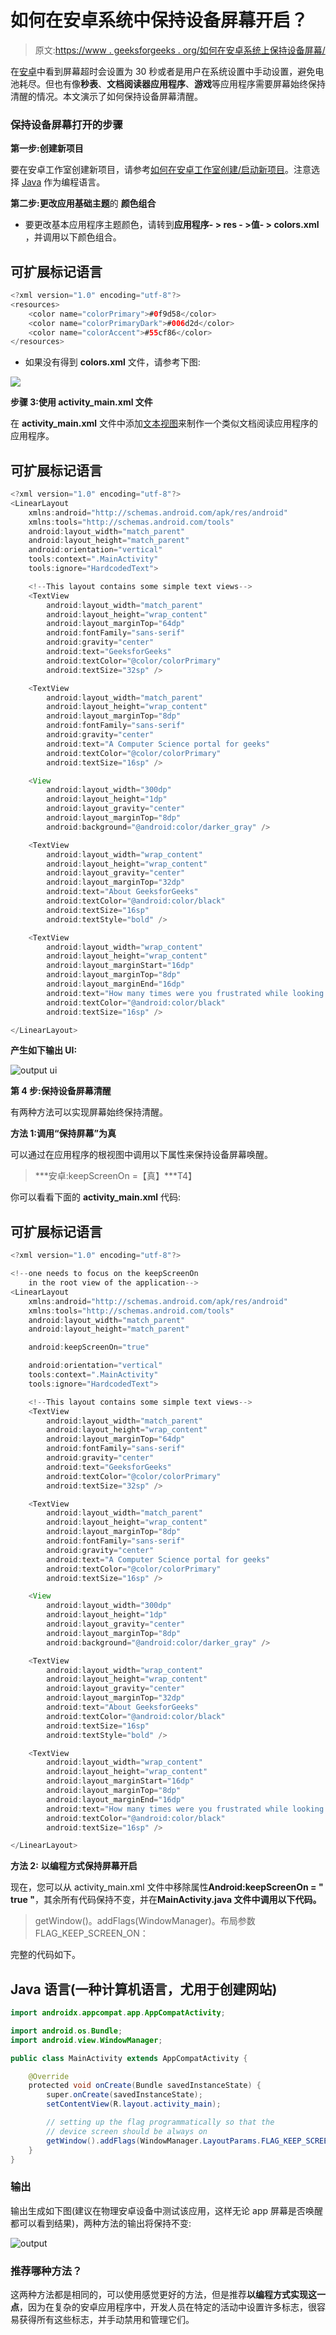 # 如何在安卓系统中保持设备屏幕开启？

> 原文:[https://www . geeksforgeeks . org/如何在安卓系统上保持设备屏幕/](https://www.geeksforgeeks.org/how-to-keep-the-device-screen-on-in-android/)

在[安卓](https://www.geeksforgeeks.org/kotlin-android-tutorial/)中看到屏幕超时会设置为 30 秒或者是用户在系统设置中手动设置，避免电池耗尽。但也有像**秒表**、**文档阅读器应用程序**、**游戏**等应用程序需要屏幕始终保持清醒的情况。本文演示了如何保持设备屏幕清醒。

### 保持设备屏幕打开的步骤

**第一步:创建新项目**

要在安卓工作室创建新项目，请参考[如何在安卓工作室创建/启动新项目](https://www.geeksforgeeks.org/android-how-to-create-start-a-new-project-in-android-studio/)。注意选择 [Java](https://www.geeksforgeeks.org/java/) 作为编程语言。

**第二步:更改应用基础主题**的 **颜色组合**

*   要更改基本应用程序主题颜色，请转到**应用程序- > res - >值- > colors.xml** ，并调用以下颜色组合。

## 可扩展标记语言

```java
<?xml version="1.0" encoding="utf-8"?>
<resources>
    <color name="colorPrimary">#0f9d58</color>
    <color name="colorPrimaryDark">#006d2d</color>
    <color name="colorAccent">#55cf86</color>
</resources>
```

*   如果没有得到 **colors.xml** 文件，请参考下图:

![](img/cc47fa48d84eefcb7a51652e9a2bb57e.png)

**步骤 3:使用 activity_main.xml 文件**

在 **activity_main.xml** 文件中添加[文本视图](https://www.geeksforgeeks.org/textview-widget-in-android-using-java-with-examples/)来制作一个类似文档阅读应用程序的应用程序。

## 可扩展标记语言

```java
<?xml version="1.0" encoding="utf-8"?>
<LinearLayout 
    xmlns:android="http://schemas.android.com/apk/res/android"
    xmlns:tools="http://schemas.android.com/tools"
    android:layout_width="match_parent"
    android:layout_height="match_parent"
    android:orientation="vertical"
    tools:context=".MainActivity"
    tools:ignore="HardcodedText">

    <!--This layout contains some simple text views-->
    <TextView
        android:layout_width="match_parent"
        android:layout_height="wrap_content"
        android:layout_marginTop="64dp"
        android:fontFamily="sans-serif"
        android:gravity="center"
        android:text="GeeksforGeeks"
        android:textColor="@color/colorPrimary"
        android:textSize="32sp" />

    <TextView
        android:layout_width="match_parent"
        android:layout_height="wrap_content"
        android:layout_marginTop="8dp"
        android:fontFamily="sans-serif"
        android:gravity="center"
        android:text="A Computer Science portal for geeks"
        android:textColor="@color/colorPrimary"
        android:textSize="16sp" />

    <View
        android:layout_width="300dp"
        android:layout_height="1dp"
        android:layout_gravity="center"
        android:layout_marginTop="8dp"
        android:background="@android:color/darker_gray" />

    <TextView
        android:layout_width="wrap_content"
        android:layout_height="wrap_content"
        android:layout_gravity="center"
        android:layout_marginTop="32dp"
        android:text="About GeeksforGeeks"
        android:textColor="@android:color/black"
        android:textSize="16sp"
        android:textStyle="bold" />

    <TextView
        android:layout_width="wrap_content"
        android:layout_height="wrap_content"
        android:layout_marginStart="16dp"
        android:layout_marginTop="8dp"
        android:layout_marginEnd="16dp"
        android:text="How many times were you frustrated while looking out for a good collection of programming/algorithm/interview questions? What did you expect and what did you get? This portal has been created to provide well written, well thought and well explained solutions for selected questions."
        android:textColor="@android:color/black"
        android:textSize="16sp" />

</LinearLayout>
```

**产生如下输出 UI:**

![output ui](img/4d27568e4c0371208f9f2f5bb3b45e70.png)

**第 4 步:保持设备屏幕清醒**

有两种方法可以实现屏幕始终保持清醒。

**方法 1:调用“保持屏幕”为真**

可以通过在应用程序的根视图中调用以下属性来保持设备屏幕唤醒。

> ***安卓:keepScreenOn =【真】***T4】

你可以看看下面的 **activity_main.xml** 代码:

## 可扩展标记语言

```java
<?xml version="1.0" encoding="utf-8"?>

<!--one needs to focus on the keepScreenOn
    in the root view of the application-->
<LinearLayout 
    xmlns:android="http://schemas.android.com/apk/res/android"
    xmlns:tools="http://schemas.android.com/tools"
    android:layout_width="match_parent"
    android:layout_height="match_parent"

    android:keepScreenOn="true"

    android:orientation="vertical"
    tools:context=".MainActivity"
    tools:ignore="HardcodedText">

    <!--This layout contains some simple text views-->
    <TextView
        android:layout_width="match_parent"
        android:layout_height="wrap_content"
        android:layout_marginTop="64dp"
        android:fontFamily="sans-serif"
        android:gravity="center"
        android:text="GeeksforGeeks"
        android:textColor="@color/colorPrimary"
        android:textSize="32sp" />

    <TextView
        android:layout_width="match_parent"
        android:layout_height="wrap_content"
        android:layout_marginTop="8dp"
        android:fontFamily="sans-serif"
        android:gravity="center"
        android:text="A Computer Science portal for geeks"
        android:textColor="@color/colorPrimary"
        android:textSize="16sp" />

    <View
        android:layout_width="300dp"
        android:layout_height="1dp"
        android:layout_gravity="center"
        android:layout_marginTop="8dp"
        android:background="@android:color/darker_gray" />

    <TextView
        android:layout_width="wrap_content"
        android:layout_height="wrap_content"
        android:layout_gravity="center"
        android:layout_marginTop="32dp"
        android:text="About GeeksforGeeks"
        android:textColor="@android:color/black"
        android:textSize="16sp"
        android:textStyle="bold" />

    <TextView
        android:layout_width="wrap_content"
        android:layout_height="wrap_content"
        android:layout_marginStart="16dp"
        android:layout_marginTop="8dp"
        android:layout_marginEnd="16dp"
        android:text="How many times were you frustrated while looking out for a good collection of programming/algorithm/interview questions? What did you expect and what did you get? This portal has been created to provide well written, well thought and well explained solutions for selected questions."
        android:textColor="@android:color/black"
        android:textSize="16sp" />

</LinearLayout>
```

**方法 2:** **以编程方式保持屏幕开启**

现在，您可以从 activity_main.xml 文件中移除属性**Android:keepScreenOn = " true "**，其余所有代码保持不变，并在**MainActivity.java 文件中调用以下代码。**

> getWindow()。addFlags(WindowManager)。布局参数 FLAG_KEEP_SCREEN_ON：

完整的代码如下。

## Java 语言(一种计算机语言，尤用于创建网站)

```java
import androidx.appcompat.app.AppCompatActivity;

import android.os.Bundle;
import android.view.WindowManager;

public class MainActivity extends AppCompatActivity {

    @Override
    protected void onCreate(Bundle savedInstanceState) {
        super.onCreate(savedInstanceState);
        setContentView(R.layout.activity_main);

        // setting up the flag programmatically so that the 
        // device screen should be always on
        getWindow().addFlags(WindowManager.LayoutParams.FLAG_KEEP_SCREEN_ON);
    }
}
```

### 输出

输出生成如下图(建议在物理安卓设备中测试该应用，这样无论 app 屏幕是否唤醒都可以看到结果)，两种方法的输出将保持不变:

![output](img/4d27568e4c0371208f9f2f5bb3b45e70.png)

### 推荐哪种方法？

这两种方法都是相同的，可以使用感觉更好的方法，但是推荐**以编程方式实现这一点**，因为在复杂的安卓应用程序中，开发人员在特定的活动中设置许多标志，很容易获得所有这些标志，并手动禁用和管理它们。